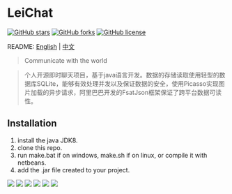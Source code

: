 # LeiChat
[![GitHub stars](https://img.shields.io/github/stars/WithLei/LeiChat.svg)](https://github.com/WithLei/LeiChat/stargazers) 
[![GitHub forks](https://img.shields.io/github/forks/WithLei/LeiChat.svg)](https://github.com/WithLei/LeiChat/network)
[![GitHub license](https://img.shields.io/github/license/WithLei/LeiChat.svg)](https://github.com/WithLei/LeiChat/blob/master/LICENSE)

README: [English](https://github.com/WithLei/LeiChat/blob/master/README.md) | [中文](https://github.com/WithLei/LeiChat/blob/master/README-zh.md)

>Communicate with the world

>个人开源即时聊天项目，基于java语言开发。数据的存储读取使用轻型的数据库SQLite，能够有效处理并发以及保证数据的安全，使用Picasso实现图片加载的异步请求，阿里巴巴开发的FsatJson框架保证了跨平台数据可读性。

## Installation

1. install the java JDK8.
2. clone this repo.
3. run make.bat if on windows, make.sh if on linux, or compile it with netbeans.
4. add the .jar file created to your project.

![](https://github.com/WithLei/LeiChat/blob/master/ScreenShots/1.png)
![](https://github.com/WithLei/LeiChat/blob/master/ScreenShots/2.png)
![](https://github.com/WithLei/LeiChat/blob/master/ScreenShots/3.png)
![](https://github.com/WithLei/LeiChat/blob/master/ScreenShots/4.png)
![](https://github.com/WithLei/LeiChat/blob/master/ScreenShots/5.png)
![](https://github.com/WithLei/LeiChat/blob/master/ScreenShots/6.png)
